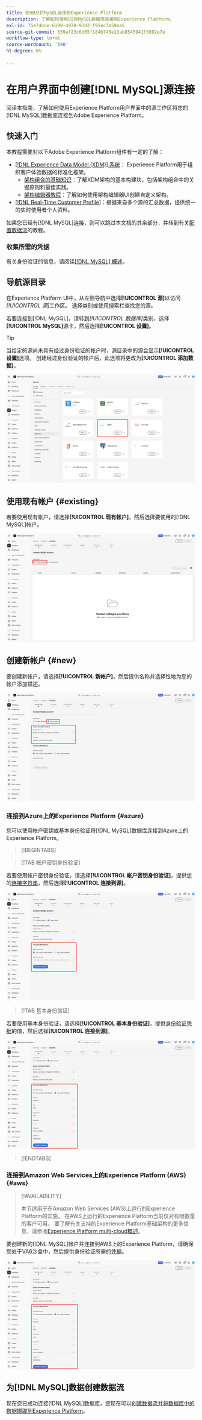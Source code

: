 ```yaml
---
title: 使用UI将MySQL连接到Experience Platform
description: 了解如何使用UI将MySQL数据库连接到Experience Platform。
exl-id: 75e74bde-6199-4970-93d2-f95ec3a59aa5
source-git-commit: 659af23c6d05f184b745e13ab8545941f3892e7e
workflow-type: tm+mt
source-wordcount: '540'
ht-degree: 0%

---
```


# 在用户界面中创建[!DNL MySQL]源连接

阅读本指南，了解如何使用Experience Platform用户界面中的源工作区将您的[!DNL MySQL]数据库连接到Adobe Experience Platform。

## 快速入门

本教程需要对以下Adobe Experience Platform组件有一定的了解：

* [[!DNL Experience Data Model (XDM)] 系统](../../../../../xdm/home.md)： Experience Platform用于组织客户体验数据的标准化框架。
   * [架构组合的基础知识](../../../../../xdm/schema/composition.md)：了解XDM架构的基本构建块，包括架构组合中的关键原则和最佳实践。
   * [架构编辑器教程](../../../../../xdm/tutorials/create-schema-ui.md)：了解如何使用架构编辑器UI创建自定义架构。
* [[!DNL Real-Time Customer Profile]](../../../../../profile/home.md)：根据来自多个源的汇总数据，提供统一的实时使用者个人资料。

如果您已经有[!DNL MySQL]连接，则可以跳过本文档的其余部分，并转到有关[配置数据流](../../dataflow/databases.md)的教程。

### 收集所需的凭据

有关身份验证的信息，请阅读[[!DNL MySQL] 概述](../../../../connectors/databases/mysql.md#prerequisites)。

## 导航源目录

在Experience Platform UI中，从左侧导航中选择&#x200B;**[!UICONTROL 源]**&#x200B;以访问&#x200B;*[!UICONTROL 源]*&#x200B;工作区。 选择类别或使用搜索栏查找您的源。

若要连接到[!DNL MySQL]，请转到&#x200B;*[!UICONTROL 数据库]*&#x200B;类别，选择&#x200B;**[!UICONTROL MySQL]**&#x200B;源卡，然后选择&#x200B;**[!UICONTROL 设置]**。

>[!TIP]
>
>当给定的源尚未具有经过身份验证的帐户时，源目录中的源会显示&#x200B;**[!UICONTROL 设置]**&#x200B;选项。 创建经过身份验证的帐户后，此选项将更改为&#x200B;**[!UICONTROL 添加数据]**。

![已选择MySQL源卡的源目录。](../../../../images/tutorials/create/my-sql/catalog.png)

## 使用现有帐户 {#existing}

若要使用现有帐户，请选择&#x200B;**[!UICONTROL 现有帐户]**，然后选择要使用的[!DNL MySQL]帐户。

![源工作流中已选择“现有帐户”的现有帐户接口。](../../../../images/tutorials/create/my-sql/existing.png)

## 创建新帐户 {#new}

要创建新帐户，请选择&#x200B;**[!UICONTROL 新帐户]**，然后提供名称并选择性地为您的帐户添加描述。

![源工作流中的新帐户接口，提供了帐户名称和可选描述。](../../../../images/tutorials/create/my-sql/new.png)

### 连接到Azure上的Experience Platform {#azure}

您可以使用帐户密钥或基本身份验证将[!DNL MySQL]数据库连接到Azure上的Experience Platform。

>[!BEGINTABS]

>[!TAB 帐户密钥身份验证]

若要使用帐户密钥身份验证，请选择&#x200B;**[!UICONTROL 帐户密钥身份验证]**，提供您的[连接字符串](../../../../connectors/databases/mysql.md#azure)，然后选择&#x200B;**[!UICONTROL 连接到源]**。

![源工作流中的新帐户接口已选择“帐户密钥身份验证”。](../../../../images/tutorials/create/my-sql/account-key.png)

>[!TAB 基本身份验证]

若要使用基本身份验证，请选择&#x200B;**[!UICONTROL 基本身份验证]**，提供[身份验证凭据](../../../../connectors/databases/mysql.md#azure)的值，然后选择&#x200B;**[!UICONTROL 连接到源]**。

![源工作流程中的新帐户接口选择了“基本身份验证”。](../../../../images/tutorials/create/my-sql/basic-auth.png)

>[!ENDTABS]

### 连接到Amazon Web Services上的Experience Platform (AWS) {#aws}

>[!AVAILABILITY]
>
>本节适用于在Amazon Web Services (AWS)上运行的Experience Platform的实施。 在AWS上运行的Experience Platform当前仅对有限数量的客户可用。 要了解有关支持的Experience Platform基础架构的更多信息，请参阅[Experience Platform multi-cloud概述](../../../../../landing/multi-cloud.md)。

要创建新的[!DNL MySQL]帐户并连接到AWS上的Experience Platform，请确保您处于VA6沙盒中，然后提供身份验证所需的[凭据](../../../../connectors/databases/mysql.md#aws)。

![源工作流中用于连接到AWS的新帐户接口。](../../../../images/tutorials/create/my-sql/aws.png)

## 为[!DNL MySQL]数据创建数据流

现在您已成功连接[!DNL MySQL]数据库，您现在可以[创建数据流并将数据库中的数据摄取到Experience Platform](../../dataflow/databases.md)。
